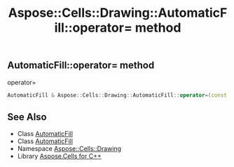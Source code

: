 ﻿---
title: Aspose::Cells::Drawing::AutomaticFill::operator= method
linktitle: operator=
second_title: Aspose.Cells for C++ API Reference
description: 'Aspose::Cells::Drawing::AutomaticFill::operator= method. operator= in C++.'
type: docs
weight: 300
url: /cpp/aspose.cells.drawing/automaticfill/operator_asm/
---
## AutomaticFill::operator= method


operator=

```cpp
AutomaticFill & Aspose::Cells::Drawing::AutomaticFill::operator=(const AutomaticFill &src)
```

## See Also

* Class [AutomaticFill](../)
* Class [AutomaticFill](../)
* Namespace [Aspose::Cells::Drawing](../../)
* Library [Aspose.Cells for C++](../../../)
